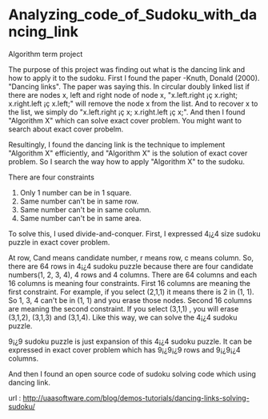 # Analyzing_code_of_Sudoku_with_dancing_link
Algorithm term project

The purpose of this project was finding out what is the dancing link and how to apply it to the sudoku.
First I found the paper -Knuth, Donald (2000). "Dancing links". The paper was saying this. In circular doubly linked list if there are nodes x, left and right node of node x, "x.left.right ¡ç x.right; x.right.left ¡ç x.left;" will remove the node x from the list. And to recover x to the list, we simply do "x.left.right ¡ç x; x.right.left ¡ç x;".
And then I found "Algorithm X" which can solve exact cover problem.
You might want to search about exact cover probelm.

Resultingly, I found the dancing link is the technique to implement "Algorithm X" efficiently, and "Algorithm X" is the solution of exact cover problem.
So I search the way how to apply "Algorithm X" to the sudoku.

There are four constraints 
1. Only 1 number can be in 1 square.
2. Same number can't be in same row.
3. Same number can't be in same column.
4. Same number can't be in same area.

To solve this, I used divide-and-conquer. First, I expressed 4¡¿4 size sudoku puzzle in exact cover problem.

At row, Cand means candidate number, r means row, c means column.
So, there are 64 rows in 4¡¿4 sudoku puzzle because there are four candidate numbers(1, 2, 3, 4), 4 rows and 4 columns.
There are 64 columns and each 16 columns is meaning four constraints.
First 16 columns are meaning the first constraint. For example, if you select (2,1,1) it means there is 2 in (1, 1). So 1, 3, 4 can't be in (1, 1) and you erase those nodes.
Second 16 columns are meaning the second constraint. If you select (3,1,1) , you will erase (3,1,2), (3,1,3) and (3,1,4).
Like this way, we can solve the 4¡¿4 sudoku puzzle.

9¡¿9 sudoku puzzle is just expansion of this 4¡¿4 sudoku puzzle.
It can be expressed in exact cover problem which has 9¡¿9¡¿9 rows and 9¡¿9¡¿4 columns.

And then I found an open source code of sudoku solving code which using dancing link.

url : http://uaasoftware.com/blog/demos-tutorials/dancing-links-solving-sudoku/
